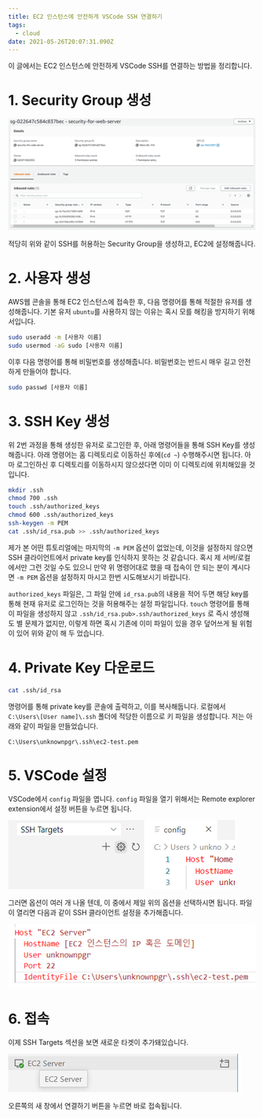 ```yaml
---
title: EC2 인스턴스에 안전하게 VSCode SSH 연결하기
tags:
  - cloud
date: 2021-05-26T20:07:31.090Z
---
```


이 글에서는 EC2 인스턴스에 안전하게 VSCode SSH를 연결하는 방법을 정리합니다.

# 1. Security Group 생성

![image-20210527042758059](imgs/image-20210527042758059.png)

적당히 위와 같이 SSH를 허용하는 Security Group을 생성하고, EC2에 설정해줍니다.

# 2. 사용자 생성

AWS웹 콘솔을 통해 EC2 인스턴스에 접속한 후, 다음 명령어를 통해 적절한 유저를 생성해줍니다. 기본 유저 `ubuntu`를 사용하지 않는 이유는 혹시 모를 해킹을 방지하기 위해서입니다.

```bash
sudo useradd -m [사용자 이름]
sudo usermod -aG sudo [사용자 이름]
```

이후 다음 명령어를 통해 비밀번호를 생성해줍니다. 비밀번호는 반드시 매우 길고 안전하게 만들어야 합니다.

```bash
sudo passwd [사용자 이름]
```

# 3. SSH Key 생성

위 2번 과정을 통해 생성한 유저로 로그인한 후, 아래 명령어들을 통해 SSH Key를 생성해줍니다. 아래 명령어는 홈 디렉토리로 이동하신 후에(`cd ~`) 수행해주시면 됩니다. 아마 로그인하신 후 디렉토리를 이동하시지 않으셨다면 이미 이 디렉토리에 위치해있을 것입니다.

```bash
mkdir .ssh
chmod 700 .ssh
touch .ssh/authorized_keys
chmod 600 .ssh/authorized_keys
ssh-keygen -m PEM
cat .ssh/id_rsa.pub >> .ssh/authorized_keys
```

제가 본 어떤 튜토리얼에는 마지막의 `-m PEM` 옵션이 없었는데, 이것을 설정하지 않으면 SSH 클라이언트에서 private key를 인식하지 못하는 것 같습니다. 혹시 제 서버/로컬에서만 그런 것일 수도 있으니 만약 위 명령어대로 했을 때 접속이 안 되는 분이 계시다면 `-m PEM` 옵션을 설정하지 마시고 한번 시도해보시기 바랍니다.

`authorized_keys` 파일은, 그 파일 안에 `id_rsa.pub`의 내용을 적어 두면 해당 key를 통해 현재 유저로 로그인하는 것을 허용해주는 설정 파일입니다. `touch` 명령어를 통해 이 파일을 생성하지 않고 `.ssh/id_rsa.pub>.ssh/authorized_keys` 로 즉시 생성해도 별 문제가 없지만, 이렇게 하면 혹시 기존에 이미 파일이 있을 경우 덮어쓰게 될 위험이 있어 위와 같이 해 두 었습니다.

# 4. Private Key 다운로드

```bash
cat .ssh/id_rsa
```

명령어를 통해 private key를 콘솔에 출력하고, 이를 복사해둡니다. 로컬에서 `C:\Users\[User name]\.ssh` 폴더에 적당한 이름으로 키 파일을 생성합니다. 저는 아래와 같이  파일을 만들었습니다.

```
C:\Users\unknownpgr\.ssh\ec2-test.pem
```

# 5. VSCode 설정

VSCode에서 `config` 파일을 엽니다. `config` 파일을 열기 위해서는 Remote explorer extension에서 설정 버튼을 누르면 됩니다.

![image-20210527043909356](imgs/image-20210527043909356.png)

그러면 옵션이 여러 개 나올 텐데, 이 중에서 제일 위의 옵션을 선택하시면 됩니다. 파일이 열리면 다음과 같이 SSH 클라이언트 설정을 추가해줍니다.

![image-20210527044058280](imgs/image-20210527044058280.png)

# 6. 접속

이제 SSH Targets 섹션을 보면 새로운 타겟이 추가돼있습니다.

![image-20210527044335771](imgs/image-20210527044335771.png)

오른쪽의 새 창에서 연결하기 버튼을 누르면 바로 접속됩니다.
